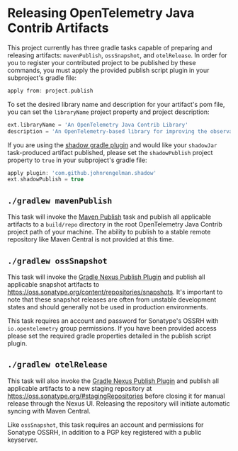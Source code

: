 # Releasing OpenTelemetry Java Contrib Artifacts

This project currently has three gradle tasks capable of preparing and releasing artifacts: `mavenPublish`,
`ossSnapshot`, and `otelRelease`.  In order for you to register your contributed project to be published by
these commands, you must apply the provided publish script plugin in your subproject's gradle file:

```groovy
apply from: project.publish
```

To set the desired library name and description for your artifact's pom file, you can set the `libraryName`
project property and project description:

```groovy
ext.libraryName = 'An OpenTelemetry Java Contrib Library'
description = 'An OpenTelemetry-based library for improving the observability of your application'
```

If you are using the [shadow gradle plugin](https://plugins.gradle.org/plugin/com.github.johnrengelman.shadow)
and would like your `shadowJar` task-produced artifact published, please set the `shadowPublish` project
property to `true` in your subproject's gradle file:

```groovy
apply plugin: 'com.github.johnrengelman.shadow'
ext.shadowPublish = true
```

## `./gradlew mavenPublish`

This task will invoke the [Maven Publish](https://docs.gradle.org/current/userguide/publishing_maven.html) task
and publish all applicable artifacts to a `build/repo` directory in the root OpenTelemetry Java Contrib project path of
your machine. The ability to publish to a stable remote repository like Maven Central is not provided at this time.

## `./gradlew ossSnapshot`

This task will invoke the [Gradle Nexus Publish Plugin](https://github.com/gradle-nexus/publish-plugin)
and publish all applicable snapshot artifacts to https://oss.sonatype.org/content/repositories/snapshots.  It's important
to note that these snapshot releases are often from unstable development states and should generally not be used in
production environments.

This task requires an account and password for Sonatype's OSSRH with `io.opentelemetry` group permissions.  If you have been
provided access please set the required gradle properties detailed in the publish script plugin.

## `./gradlew otelRelease`

This task will also invoke the [Gradle Nexus Publish Plugin](https://github.com/gradle-nexus/publish-plugin)
and publish all applicable artifacts to a new staging repository at https://oss.sonatype.org/#stagingRepositories before
closing it for manual release through the Nexus UI.  Releasing the repository will initiate automatic syncing with
Maven Central.

Like `ossSnapshot`, this task requires an account and permissions for Sonatype OSSRH, in addition to a PGP key registered
with a public keyserver.
